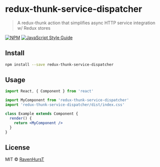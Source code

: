# redux-thunk-service-dispatcher

> A redux-thunk action that simplifies async HTTP service integration w/ Redux stores

[![NPM](https://img.shields.io/npm/v/redux-thunk-service-dispatcher.svg)](https://www.npmjs.com/package/redux-thunk-service-dispatcher) [![JavaScript Style Guide](https://img.shields.io/badge/code_style-standard-brightgreen.svg)](https://standardjs.com)

## Install

```bash
npm install --save redux-thunk-service-dispatcher
```

## Usage

```jsx
import React, { Component } from 'react'

import MyComponent from 'redux-thunk-service-dispatcher'
import 'redux-thunk-service-dispatcher/dist/index.css'

class Example extends Component {
  render() {
    return <MyComponent />
  }
}
```

## License

MIT © [RavenHursT](https://github.com/RavenHursT)
